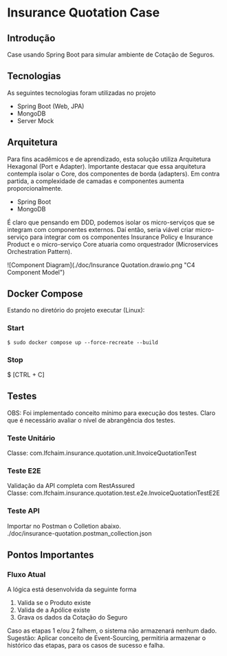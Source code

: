 # Insurance Quotation Case

## Introdução
Case usando Spring Boot para simular ambiente de Cotação de Seguros.

## Tecnologias
As seguintes tecnologias foram utilizadas no projeto

- Spring Boot (Web, JPA)
- MongoDB
- Server Mock

## Arquitetura
Para fins acadêmicos e de aprendizado, esta solução utiliza Arquitetura Hexagonal (Port e Adapter). Importante destacar que essa arquitetura contempla isolar o Core, dos componentes de borda (adapters). Em contra partida, a complexidade de camadas e componentes aumenta proporcionalmente.

- Spring Boot
- MongoDB

É claro que pensando em DDD, podemos isolar os micro-serviços que se integram com componentes externos. Daí então, seria viável criar micro-serviço para integrar com os componentes Insurance Policy e Insurance Product e o micro-serviço Core atuaria como orquestrador (Microservices Orchestration Pattern).  

![Component Diagram](./doc/Insurance Quotation.drawio.png "C4 Component Model")

## Docker Compose
Estando no diretório do projeto executar (Linux):  
### Start
 
```linux Linux command
$ sudo docker compose up --force-recreate --build
```

### Stop
$ [CTRL + C]  

## Testes
OBS: Foi implementado conceito mínimo para execução dos testes. Claro que é necessário avaliar o nível de abrangência dos testes.  

### Teste Unitário
Classe: com.lfchaim.insurance.quotation.unit.InvoiceQuotationTest  

### Teste E2E
Validação da API completa com RestAssured  
Classe: com.lfchaim.insurance.quotation.test.e2e.InvoiceQuotationTestE2E  

### Teste API
Importar no Postman o Colletion abaixo.  
./doc/insurance-quotation.postman_collection.json

## Pontos Importantes
### Fluxo Atual
A lógica está desenvolvida da seguinte forma

1. Valida se o Produto existe
2. Valida de a Apólice existe
3. Grava os dados da Cotação do Seguro

Caso as etapas 1 e/ou 2 falhem, o sistema não armazenará nenhum dado.  
Sugestão: Aplicar conceito de Event-Sourcing, permitiria armazenar o histórico das etapas, para os casos de sucesso e falha.  
